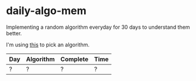 # daily-algo-mem
Implementing a random algorithm everyday for 30 days to understand them better.

I'm using [this](https://github.com/catfoodeater/random-choice) to pick an algorithm.

| Day | Algorithm | Complete | Time |
|---|---|---|---|
| ? | ? | ? | ? |

